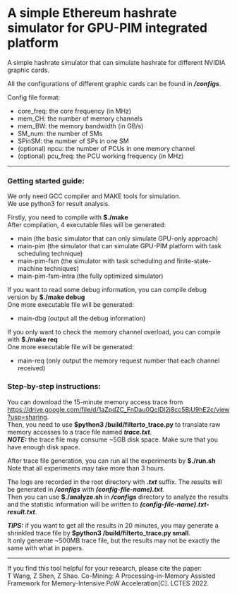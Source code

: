 # A simple Ethereum hashrate simulator for GPU-PIM integrated platform

A simple hashrate simulator that can simulate hashrate for different NVIDIA graphic cards.

All the configurations of different graphic cards can be found in ***/configs***.

Config file format:
+ core_freq: the core frequency (in MHz)
+ mem_CH: the number of memory channels
+ mem_BW: the memory bandwidth (in GB/s)
+ SM_num: the number of SMs
+ SPinSM: the number of SPs in one SM
+ (optional) npcu: the number of PCUs in one memory channel
+ (optional) pcu_freq: the PCU working frequency (in MHz)

---

### Getting started guide:

We only need GCC compiler and MAKE tools for simulation.  
We use python3 for result analysis.

Firstly, you need to compile with **$./make**  
After compilation, 4 executable files will be generated:
+ main                  (the basic simulator that can only simulate GPU-only approach)
+ main-pim              (the simulator that can simulate GPU-PIM platform with task scheduling technique)
+ main-pim-fsm          (the simulator with task scheduling and finite-state-machine techniques)
+ main-pim-fsm-intra    (the fully optimized simulator)

If you want to read some debug information, you can compile debug version by **$./make debug**  
One more executable file will be generated:
+ main-dbg              (output all the debug information)

If you only want to check the memory channel overload, you can compile with **$./make req**  
One more executable file will be generated:
+ main-req              (only output the memory request number that each channel received)

### Step-by-step instructions:

You can download the 15-minute memory access trace from https://drive.google.com/file/d/1aZpdZC_FnDau0QcIDl2j8cc5BjU9hE2c/view?usp=sharing.  
Then, you need to use **$python3 /build/filterto_trace.py** to translate raw memory accesses to a trace file named ***trace.txt***.  
***NOTE:*** the trace file may consume ~5GB disk space. Make sure that you have enough disk space.

After trace file generation, you can run all the experiments by **$./run.sh**  
Note that all experiments may take more than 3 hours.

The logs are recorded in the root directory with ***.txt*** suffix. The results will be generated in ***/configs*** with ***(config-file-name).txt***.  
Then you can use **$./analyze.sh** in ***/configs*** directory to analyze the results and the statistic information will be written to ***(config-file-name).txt-result.txt***.

***TIPS:*** if you want to get all the results in 20 minutes, you may generate a shrinkled trace file by **$python3 /build/filterto_trace.py small**.  
It only generate ~500MB trace file, but the results may not be exactly the same with what in papers.

---

If you find this tool helpful for your research, please cite the paper:  
T Wang, Z Shen, Z Shao. Co-Mining: A Processing-in-Memory Assisted Framework for Memory-Intensive PoW Acceleration[C]. LCTES 2022.
